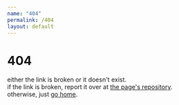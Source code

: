 ```yaml
---
name: "404"
permalink: /404
layout: default
---
```


# 404

either the link is broken or it doesn't exist.
<br>
if the link is broken, report it over at [the page's repository](https://github.com/thacuber2a03/thacuber2a03.github.io/).
<br>
otherwise, just [go home](/).
